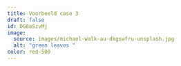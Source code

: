 ```yaml
---
title: Voorbeeld case 3
draft: false
id: DG0aSzvMj
image:
  source: images/michael-walk-au-dkgswfru-unsplash.jpg
  alt: "green leaves "
color: red-500
---
```

